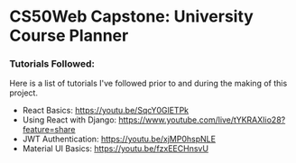 # CS50Web Capstone: University Course Planner

### Tutorials Followed:

Here is a list of tutorials I've followed prior to and during the making of this project.

- React Basics: https://youtu.be/SqcY0GlETPk
- Using React with Django: https://www.youtube.com/live/tYKRAXIio28?feature=share
- JWT Authentication: https://youtu.be/xjMP0hspNLE
- Material UI Basics: https://youtu.be/fzxEECHnsvU

